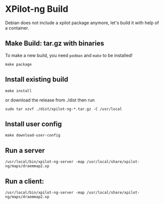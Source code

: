 # XPilot-ng Build

Debian does not include a xpilot package anymore, let's build it with help of a container.

## Make Build: tar.gz with binaries

To make a new build, you need `podman` and `make` to be installed!

```
make package
```

## Install existing build

```
make install
```

or download the release from ./dist then run

```
sudo tar xzvf ./dist/xpilot-ng-*.tar.gz -C /usr/local

```

## Install user config

```
make download-user-config
```

## Run a server

```
/usr/local/bin/xpilot-ng-server -map /usr/local/share/xpilot-ng/maps/draemmap2.xp
```

## Run a client:
```
/usr/local/bin/xpilot-ng-server -map /usr/local/share/xpilot-ng/maps/draemmap2.xp
```
